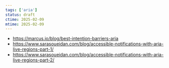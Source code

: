 ```yaml
---
tags: ['aria']
status: draft
ctime: 2025-02-09
mtime: 2025-02-09
---
```


- https://marcus.io/blog/best-intention-barriers-aria
- https://www.sarasoueidan.com/blog/accessible-notifications-with-aria-live-regions-part-1/
- https://www.sarasoueidan.com/blog/accessible-notifications-with-aria-live-regions-part-2/
